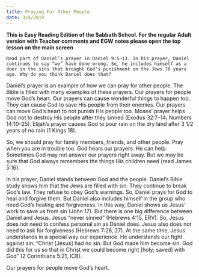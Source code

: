 ```yaml
---
title: Praying For Other People
date: 3/4/2019
---
```


 **This is Easy Reading Edition of the Sabbath School. For the regular Adult version with Teacher comments and EGW notes please open the top lesson on the main screen** 

`Read part of Daniel’s prayer in Daniel 9:5–13. In his prayer, Daniel continues to say “we” have done wrong. So, he includes himself as a doer in the sins that brought God’s punishment on the Jews 70 years ago. Why do you think Daniel does that?`

Daniel’s prayer is an example of how we can pray for other people. The Bible is filled with many examples of these prayers. Our prayers for people move God’s heart. Our prayers can cause wonderful things to happen too. They can cause God to save His people from their enemies. Our prayers can move God’s heart to not punish His people too. Moses’ prayer helps God not to destroy His people after they sinned (Exodus 32:7–14; Numbers 14:10–25). Elijah’s prayer causes God to pour rain on the dry land after 3 1/2 years of no rain (1 Kings 18).

So, we should pray for family members, friends, and other people. Pray when you are in trouble too. God hears our prayers. He can help. Sometimes God may not answer our prayers right away. But we may be sure that God always remembers the things His children need (read James 5:16).

In his prayer, Daniel stands between God and the people. Daniel’s Bible study shows him that the Jews are filled with sin. They continue to break God’s law. They refuse to obey God’s warnings. So, Daniel prays for God to heal and forgive them. But Daniel also includes himself in the group who need God’s healing and forgiveness. In this way, Daniel shows us Jesus’ work to save us from sin (John 17). But there is one big difference between Daniel and Jesus. Jesus “never sinned” (Hebrews 4:15, ERV). So, Jesus does not need to confess personal sin as Daniel does. Jesus also does not need to ask for forgiveness (Hebrews 7:26, 27). At the same time, Jesus understands in a special way our experience. He understands our fight against sin: “Christ [Jesus] had no sin. But God made him become sin. God did this for us so that in Christ we could become right [holy; saved] with God” (2 Corinthians 5:21, ICB).

Our prayers for people move God’s heart.
